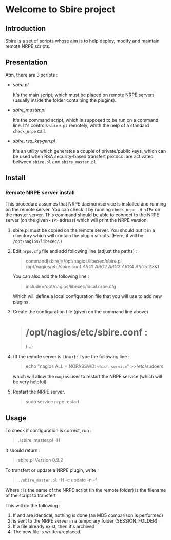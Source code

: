 Welcome to Sbire project
========================

Introduction
------------

Sbire is a set of scripts whose aim is to help deploy, modify and maintain remote NRPE scripts.

Presentation
------------

Atm, there are 3 scripts :

* *sbire.pl*

  It's the main script, which must be placed on remote NRPE servers (usually inside the folder
  containing the plugins).

* *sbire_master.pl*

  It's the command script, which is supposed to be run on a command line. It's controls `sbire.pl`
  remotely, whith the help of a standard `check_nrpe` call.

* *sbire_rsa_keygen.pl*

  It's an utility which generates a couple of private/public keys, which can be used when RSA security-based
  transfert protocol are activated between `sbire.pl` and `sbire_master.pl`.

Install
-------

### Remote NRPE server install

This procedure assumes that NRPE daemon/service is installed and running on the remote server. You can check it by running
`check_nrpe -H <IP>` on the master server. This command should be able to connect to the NRPE server (on the given `<IP>` adress) which will print the NRPE version.

1. sbire.pl must be copied on the remote server. You should put it in a directory which will contain the plugin scripts. (Here,
   it will be `/opt/nagios/libexec/`.)

2. Edit `nrpe.cfg` file and add following line (adjust the paths) :

   > command[sbire]=/opt/nagios/libexec/sbire.pl /opt/nagios/etc/sbire.conf $ARG1$ $ARG2$ $ARG3$ $ARG4$ $ARG5$ 2>&1

   You can also add the following line :

   > include=/opt/nagios/libexec/local.nrpe.cfg

   Which will define a local configuration file that you will use to add new plugins.

3. Create the configuration file (given on the command line above)

   > # /opt/nagios/etc/sbire.conf :
   > 
   > (...)

4. (If the remote server is Linux) : Type the following line :

   > echo "nagios ALL = NOPASSWD: `which service`" >>/etc/sudoers

   which will allow the `nagios` user to restart the NRPE service (which will be very helpful)

5. Restart the NRPE server.

   > sudo service nrpe restart

Usage
-----

To check if configuration is correct, run :

> ./sbire_master.pl -H <IP>

It should return :

> sbire.pl Version 0.9.2


To transfert or update a NRPE plugin, write :

> `./sbire_master.pl` -H <IP> -c update -n <remote> -f <local>

Where : <remote> is the name of the NRPE script (in the remote folder)
        <local> is the filename of the script to transfert

This will do the following :

1. If <remote> and <local> are identical, nothing is done (an MD5 comparison is performed)
2. <local> is sent to the NRPE server in a temporary folder (SESSION_FOLDER)
3. If a <remote> file already exist, then it's archived
4. The new <remote> file is written/replaced.
